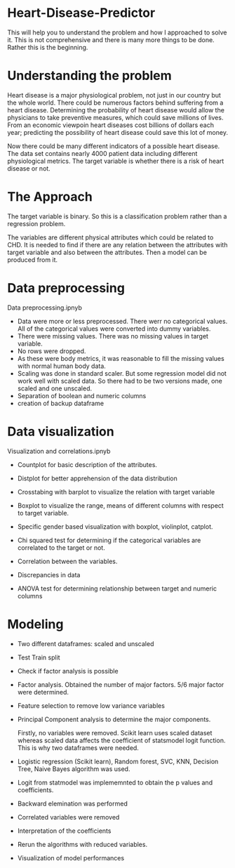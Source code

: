 # Heart-Disease-Predictor

This will help you to understand the problem and how I approached to solve it. 
This is not comprehensive and there is many more things to be done. Rather this is the beginning. 

# Understanding the problem

Heart disease is a major physiological problem, not just in our country but the whole world. There could be numerous factors behind suffering from a heart disease. Determining the probability of heart disease would allow the physicians to take preventive measures, which could save millions of lives. From an economic viewpoin heart diseases cost billions of dollars each year; predicting the possibility of heart disease could save this lot of money. 

Now there could be many different indicators of a possible heart disease. The data set contains nearly 4000 patient data including different physiological metrics. The target variable is whether there is a risk of heart disease or not. 

# The Approach 
The target variable is binary. So this is a classification problem rather than a regression problem. 

The variables are different physical attributes which could be related to CHD. It is needed to find if there are any relation between the attributes with target variable and also between the attributes. 
Then a model can be produced from it. 

# Data preprocessing 

Data preprocessing.ipnyb

- Data were more or less preprocessed. There werr no categorical values. All of the categorical       values were converted into dummy variables. 
- There were missing values. There was no missing values in target variable. 
- No rows were dropped. 
- As these were body metrics, it was reasonable to fill the missing values with normal human body     data. 
- Scaling was done in standard scaler. But some regression model did not work well with scaled       data. So there had to be two versions made, one scaled and one unscaled. 
- Separation of boolean and numeric columns
- creation of backup dataframe

# Data visualization 
Visualization and correlations.ipnyb

- Countplot for basic description of the attributes. 
- Distplot for better apprehension of the data distribution 
- Crosstabing with barplot to visualize the relation with target variable
- Boxplot to visualize the range, means of different columns with respect to target variable.
- Specific gender based visualization with boxplot, violinplot, catplot. 


- Chi squared test for determining if the categorical variables are correlated to the target or       not. 
- Correlation between the variables.

- Discrepancies in data 

- ANOVA test for determining relationship between target and numeric columns

# Modeling

- Two different dataframes: scaled and unscaled
- Test Train split 

- Check if factor analysis is possible
- Factor analysis. Obtained the number of major factors. 5/6 major factor were determined. 
- Feature selection to remove low variance variables
- Principal Component analysis to determine the major components.  

  Firstly, no variables were removed. 
  Scikit learn uses scaled dataset whereas scaled data affects the coefficient of statsmodel logit   function. This is why two dataframes were needed. 
  
- Logistic regression (Scikit learn), Random forest, SVC, KNN, Decision Tree, Naive Bayes algorithm   was used.
- Logit from statmodel was implememnted to obtain the p values and coefficients. 
- Backward elemination was performed 
- Correlated variables were removed 
- Interpretation of the coefficients 
- Rerun the algorithms with reduced variables. 
- Visualization of model performances


